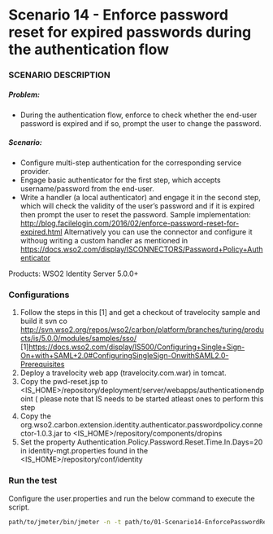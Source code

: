 # Scenario 14 - Enforce password reset for expired passwords during the authentication flow

### SCENARIO DESCRIPTION

##### Problem:

- During the authentication flow, enforce to check whether the end-user password is expired and if so, prompt the user to change the password.


##### Scenario:

-   Configure multi-step authentication for the corresponding service provider.
-   Engage basic authenticator for the first step, which accepts username/password from the end-user.
-   Write a handler (a local authenticator) and engage it in the second step, which will check the validity of the user’s     password and if it is expired then prompt the user to reset the password.
    Sample implementation: http://blog.facilelogin.com/2016/02/enforce-password-reset-for-expired.html
    Alternatively you can use the connector and configure it withoug writing a custom handler as mentioned in https://docs.wso2.com/display/ISCONNECTORS/Password+Policy+Authenticator

Products: WSO2 Identity Server 5.0.0+


### Configurations
1. Follow the steps in this [1] and get a checkout of travelocity sample and build it
svn co http://svn.wso2.org/repos/wso2/carbon/platform/branches/turing/products/is/5.0.0/modules/samples/sso/
[1]https://docs.wso2.com/display/IS500/Configuring+Single+Sign-On+with+SAML+2.0#ConfiguringSingleSign-OnwithSAML2.0-Prerequisites
2.  Deploy a travelocity web app (travelocity.com.war) in tomcat.
3. Copy the pwd-reset.jsp to <IS_HOME>/repository/deployment/server/webapps/authenticationendpoint ( please note that IS needs to be started atleast ones to perform this step
4. Copy the org.wso2.carbon.extension.identity.authenticator.passwordpolicy.connector-1.0.3.jar to  <IS_HOME>/repository/components/dropins
5. Set the property Authentication.Policy.Password.Reset.Time.In.Days=20 in identity-mgt.properties found in the <IS_HOME>/repository/conf/identity



### Run the test

Configure the user.properties and run the below command to execute the script.

```bash
path/to/jmeter/bin/jmeter -n -t path/to/01-Scenario14-EnforcePasswordReset.jmx -p path/to/user.properties -l xxxx.jtl
```

